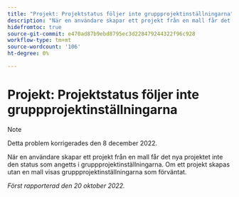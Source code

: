 ```yaml
---
title: "Projekt: Projektstatus följer inte gruppprojektinställningarna"
description: "När en användare skapar ett projekt från en mall får det nya projektet inte den status som angetts i gruppprojektinställningarna. Om ett projekt skapas utan en mall visas gruppprojektinställningarna som förväntat."
hidefromtoc: true
source-git-commit: e470ad87b9ebd8795ec3d228479244322f96c928
workflow-type: tm+mt
source-wordcount: '106'
ht-degree: 0%

---
```



# Projekt: Projektstatus följer inte gruppprojektinställningarna

>[!NOTE]
>
>Detta problem korrigerades den 8 december 2022.

När en användare skapar ett projekt från en mall får det nya projektet inte den status som angetts i gruppprojektinställningarna. Om ett projekt skapas utan en mall visas gruppprojektinställningarna som förväntat.

_Först rapporterad den 20 oktober 2022._

